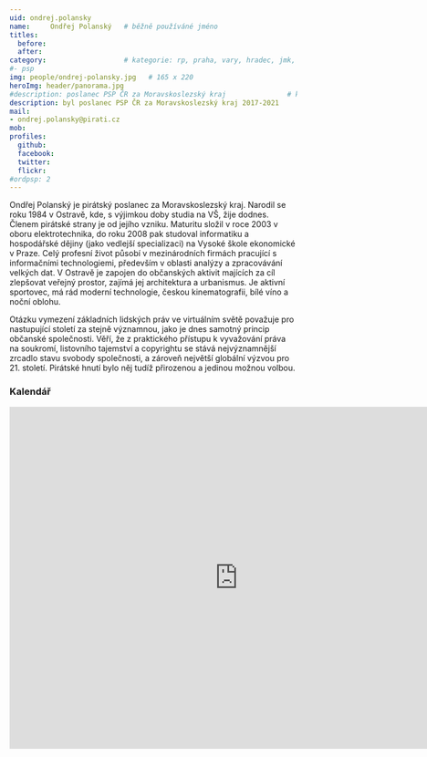 ```yaml
---
uid: ondrej.polansky
name:     Ondřej Polanský  	# běžně používáné jméno
titles:
  before:
  after:
category:                 	# kategorie: rp, praha, vary, hradec, jmk, senat
#- psp
img: people/ondrej-polansky.jpg   # 165 x 220
heroImg: header/panorama.jpg
#description: poslanec PSP ČR za Moravskoslezský kraj            	# kratký popis, max 160 znaků
description: byl poslanec PSP ČR za Moravskoslezský kraj 2017-2021            	# kratký popis, max 160 znaků
mail:
- ondrej.polansky@pirati.cz
mob:			  
profiles:
  github:       
  facebook:     
  twitter: 		  
  flickr:		  
#ordpsp: 2
---
```


Ondřej Polanský je pirátský poslanec za Moravskoslezský kraj. Narodil se roku 1984 v Ostravě, kde, s výjimkou doby studia na VŠ, žije dodnes. Členem pirátské strany je od jejího vzniku. Maturitu složil v roce 2003 v oboru elektrotechnika, do roku 2008 pak studoval informatiku a hospodářské dějiny (jako vedlejší specializaci) na Vysoké škole ekonomické v Praze. Celý profesní život působí v mezinárodních firmách pracující s informačními technologiemi, především v oblasti analýzy a zpracovávání velkých dat. V Ostravě je zapojen do občanských aktivit majících za cíl zlepšovat veřejný prostor, zajímá jej architektura a urbanismus. Je aktivní sportovec, má rád moderní technologie, českou kinematografii, bílé víno a noční oblohu.

Otázku vymezení základních lidských práv ve virtuálním světě považuje pro nastupující století za stejně významnou, jako je dnes samotný princip občanské společnosti. Věří, že z praktického přístupu k vyvažování práva na soukromí, listovního tajemství a copyrightu se stává nejvýznamnější zrcadlo stavu svobody společnosti, a zároveň největší globální výzvou pro 21. století. Pirátské hnutí bylo něj tudíž přirozenou a jedinou možnou volbou.

### Kalendář
<iframe src="https://calendar.google.com/calendar/embed?src=9bc8elbp19qb6n5fafqbmv0ks0%40group.calendar.google.com&ctz=Europe%2FPrague" style="border: 0" width="800" height="600" frameborder="0" scrolling="no"></iframe>


